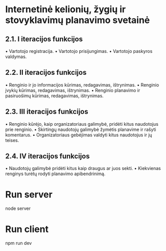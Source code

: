 # Internetinė kelionių, žygių ir stovyklavimų planavimo svetainė
## 2.1.	I iteracijos funkcijos
•	Vartotojo registracija.
•	Vartotojo prisijungimas.
•	Vartotojo paskyros valdymas.
## 2.2.	II iteracijos funkcijos
•	Renginio ir jo informacijos kūrimas, redagavimas, ištrynimas.
•	Renginio įvykių kūrimas, redagavimas, ištrynimas.
•	Renginio planavimo ir pasiruošimų kūrimas, redagavimas, ištrynimas.
## 2.3.	III iteracijos funkcijos
•	Renginio kūrėjo, kaip organizatoriaus galimybė, pridėti kitus naudotojus prie renginio.
•	Skirtingų naudotojų galimybė žymėtis planavime ir rašyti komentarus.
•	Organizatoriaus gebėjimas valdyti kitus naudotojus ir jų teises.
## 2.4.	IV iteracijos funkcijos
•	Naudotojų galimybė pridėti kitus kaip draugus ar juos sekti.
•	Kiekvienas renginys turėtų rodyti planavimo apibendrinimą.

# Run server
node server
# Run client
npm run dev